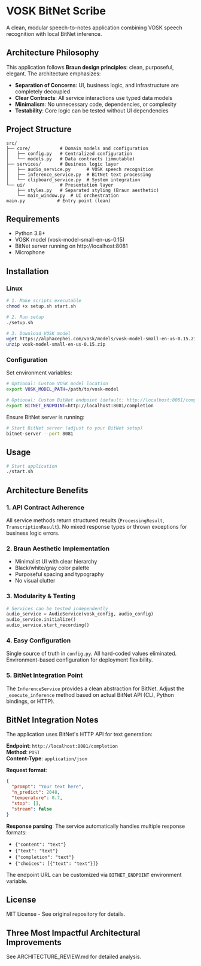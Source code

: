 # VOSK BitNet Scribe

A clean, modular speech-to-notes application combining VOSK speech recognition with local BitNet inference.

## Architecture Philosophy

This application follows **Braun design principles**: clean, purposeful, elegant. The architecture emphasizes:

- **Separation of Concerns**: UI, business logic, and infrastructure are completely decoupled
- **Clear Contracts**: All service interactions use typed data models
- **Minimalism**: No unnecessary code, dependencies, or complexity
- **Testability**: Core logic can be tested without UI dependencies

## Project Structure

```
src/
├── core/           # Domain models and configuration
│   ├── config.py   # Centralized configuration
│   └── models.py   # Data contracts (immutable)
├── services/       # Business logic layer
│   ├── audio_service.py      # VOSK speech recognition
│   ├── inference_service.py  # BitNet text processing
│   └── clipboard_service.py  # System integration
└── ui/             # Presentation layer
    ├── styles.py   # Separated styling (Braun aesthetic)
    └── main_window.py  # UI orchestration
main.py            # Entry point (lean)
```

## Requirements

- Python 3.8+
- VOSK model (vosk-model-small-en-us-0.15)
- BitNet server running on http://localhost:8081
- Microphone

## Installation

### Linux

```bash
# 1. Make scripts executable
chmod +x setup.sh start.sh

# 2. Run setup
./setup.sh

# 3. Download VOSK model
wget https://alphacephei.com/vosk/models/vosk-model-small-en-us-0.15.zip
unzip vosk-model-small-en-us-0.15.zip
```

### Configuration

Set environment variables:

```bash
# Optional: Custom VOSK model location
export VOSK_MODEL_PATH=/path/to/vosk-model

# Optional: Custom BitNet endpoint (default: http://localhost:8081/completion)
export BITNET_ENDPOINT=http://localhost:8081/completion
```

Ensure BitNet server is running:
```bash
# Start BitNet server (adjust to your BitNet setup)
bitnet-server --port 8081
```

## Usage

```bash
# Start application
./start.sh
```

## Architecture Benefits

### 1. **API Contract Adherence**
All service methods return structured results (`ProcessingResult`, `TranscriptionResult`). No mixed response types or thrown exceptions for business logic errors.

### 2. **Braun Aesthetic Implementation**
- Minimalist UI with clear hierarchy
- Black/white/gray color palette
- Purposeful spacing and typography
- No visual clutter

### 3. **Modularity & Testing**
```python
# Services can be tested independently
audio_service = AudioService(vosk_config, audio_config)
audio_service.initialize()
audio_service.start_recording()
```

### 4. **Easy Configuration**
Single source of truth in `config.py`. All hard-coded values eliminated. Environment-based configuration for deployment flexibility.

### 5. **BitNet Integration Point**
The `InferenceService` provides a clean abstraction for BitNet. Adjust the `_execute_inference` method based on actual BitNet API (CLI, Python bindings, or HTTP).

## BitNet Integration Notes

The application uses BitNet's HTTP API for text generation:

**Endpoint**: `http://localhost:8081/completion`  
**Method**: `POST`  
**Content-Type**: `application/json`

**Request format**:
```json
{
  "prompt": "Your text here",
  "n_predict": 2048,
  "temperature": 0.7,
  "stop": [],
  "stream": false
}
```

**Response parsing**: The service automatically handles multiple response formats:
- `{"content": "text"}`
- `{"text": "text"}`
- `{"completion": "text"}`
- `{"choices": [{"text": "text"}]}`

The endpoint URL can be customized via `BITNET_ENDPOINT` environment variable.

## License

MIT License - See original repository for details.

## Three Most Impactful Architectural Improvements

See ARCHITECTURE_REVIEW.md for detailed analysis.
